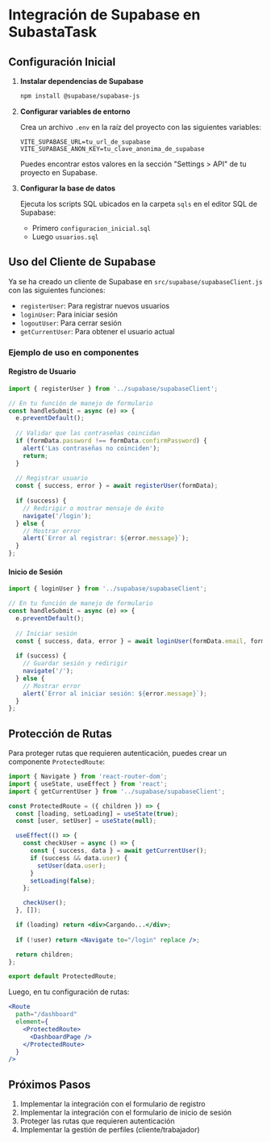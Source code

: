 # Integración de Supabase en SubastaTask

## Configuración Inicial

1. **Instalar dependencias de Supabase**

   ```bash
   npm install @supabase/supabase-js
   ```

2. **Configurar variables de entorno**

   Crea un archivo `.env` en la raíz del proyecto con las siguientes variables:

   ```
   VITE_SUPABASE_URL=tu_url_de_supabase
   VITE_SUPABASE_ANON_KEY=tu_clave_anonima_de_supabase
   ```

   Puedes encontrar estos valores en la sección "Settings > API" de tu proyecto en Supabase.

3. **Configurar la base de datos**

   Ejecuta los scripts SQL ubicados en la carpeta `sqls` en el editor SQL de Supabase:
   - Primero `configuracion_inicial.sql`
   - Luego `usuarios.sql`

## Uso del Cliente de Supabase

Ya se ha creado un cliente de Supabase en `src/supabase/supabaseClient.js` con las siguientes funciones:

- `registerUser`: Para registrar nuevos usuarios
- `loginUser`: Para iniciar sesión
- `logoutUser`: Para cerrar sesión
- `getCurrentUser`: Para obtener el usuario actual

### Ejemplo de uso en componentes

#### Registro de Usuario

```jsx
import { registerUser } from '../supabase/supabaseClient';

// En tu función de manejo de formulario
const handleSubmit = async (e) => {
  e.preventDefault();
  
  // Validar que las contraseñas coincidan
  if (formData.password !== formData.confirmPassword) {
    alert('Las contraseñas no coinciden');
    return;
  }
  
  // Registrar usuario
  const { success, error } = await registerUser(formData);
  
  if (success) {
    // Redirigir o mostrar mensaje de éxito
    navigate('/login');
  } else {
    // Mostrar error
    alert(`Error al registrar: ${error.message}`);
  }
};
```

#### Inicio de Sesión

```jsx
import { loginUser } from '../supabase/supabaseClient';

// En tu función de manejo de formulario
const handleSubmit = async (e) => {
  e.preventDefault();
  
  // Iniciar sesión
  const { success, data, error } = await loginUser(formData.email, formData.password);
  
  if (success) {
    // Guardar sesión y redirigir
    navigate('/');
  } else {
    // Mostrar error
    alert(`Error al iniciar sesión: ${error.message}`);
  }
};
```

## Protección de Rutas

Para proteger rutas que requieren autenticación, puedes crear un componente `ProtectedRoute`:

```jsx
import { Navigate } from 'react-router-dom';
import { useState, useEffect } from 'react';
import { getCurrentUser } from '../supabase/supabaseClient';

const ProtectedRoute = ({ children }) => {
  const [loading, setLoading] = useState(true);
  const [user, setUser] = useState(null);

  useEffect(() => {
    const checkUser = async () => {
      const { success, data } = await getCurrentUser();
      if (success && data.user) {
        setUser(data.user);
      }
      setLoading(false);
    };

    checkUser();
  }, []);

  if (loading) return <div>Cargando...</div>;
  
  if (!user) return <Navigate to="/login" replace />;

  return children;
};

export default ProtectedRoute;
```

Luego, en tu configuración de rutas:

```jsx
<Route 
  path="/dashboard" 
  element={
    <ProtectedRoute>
      <DashboardPage />
    </ProtectedRoute>
  } 
/>
```

## Próximos Pasos

1. Implementar la integración con el formulario de registro
2. Implementar la integración con el formulario de inicio de sesión
3. Proteger las rutas que requieren autenticación
4. Implementar la gestión de perfiles (cliente/trabajador)